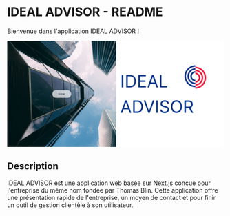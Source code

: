 # IDEAL ADVISOR - README

Bienvenue dans l'application IDEAL ADVISOR !

![illustration](https://github.com/Joal1291/IdealAdvisor/blob/premier/idealadvisor/public/image/Capture%20d%E2%80%99%C3%A9cran%20du%202023-11-06%2022-17-44.png)

## Description

IDEAL ADVISOR est une application web basée sur Next.js conçue pour l'entreprise du même nom fondée par Thomas Blin. Cette application offre une présentation rapide de l'entreprise, un moyen de contact et pour finir un outil de gestion clientèle à son utilisateur.

<!-- ## Installation

Pour obtenir une copie de ce projet et le faire fonctionner localement, suivez ces étapes :

1. Clonez ce dépôt GitHub :

```bash
git clone https://github.com/joal1291/ideal-advisor.git
cd ideal-advisor
```

## Utilisation
Une fois l'application installée, vous pouvez la lancer en mode de développement en utilisant la commande npm run dev. Accédez à [URL de l'application] dans votre navigateur pour commencer à l'utiliser. [Incluez des exemples d'utilisation ou des captures d'écran, si pertinent.]
```bash
npm install
npm run dev
```

## Contribution
Nous accueillons les contributions de la communauté ! Si vous souhaitez contribuer à l'amélioration de l'application IDEAL ADVISOR, veuillez suivre ces étapes :

Consultez les problèmes ouverts pour voir s'il y a des tâches en cours ou des problèmes à résoudre.

Créez une branche pour votre contribution :

```bash
git checkout -b ma-contribution
Effectuez vos modifications et créez une demande de tirage (pull request) pour les examens. -->
